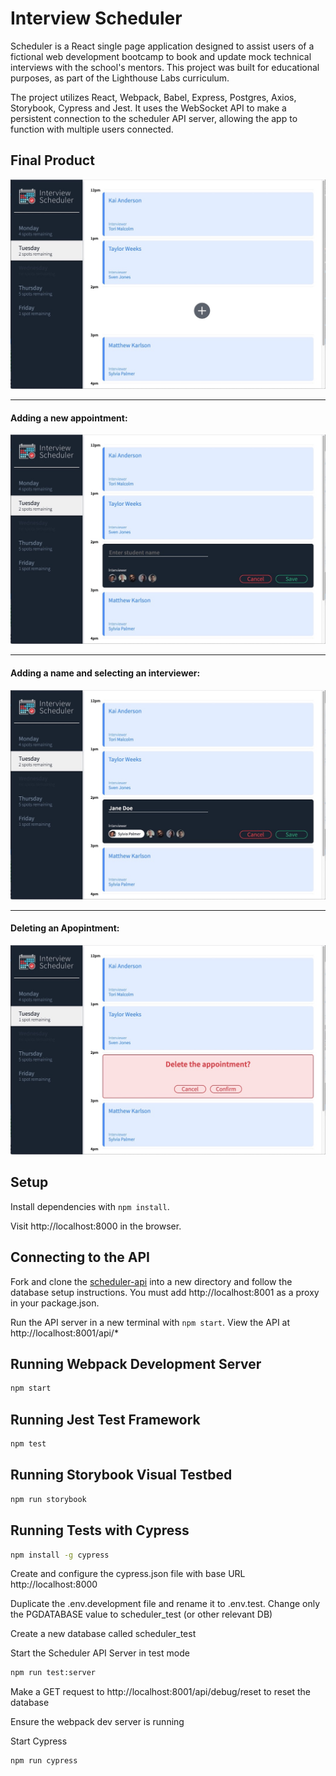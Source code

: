 # Interview Scheduler

Scheduler is a React single page application designed to assist users of a fictional web development bootcamp to book and update mock technical interviews with the school's mentors. This project was built for educational purposes, as part of the Lighthouse Labs curriculum.

The project utilizes React, Webpack, Babel, Express, Postgres, Axios, Storybook, Cypress and Jest. It uses the WebSocket API to make a persistent connection to the scheduler API server, allowing the app to function with multiple users connected.

## Final Product

 
!["Homepage"](https://github.com/jilliankmartin/scheduler/blob/master/docs/Homepage.jpeg?raw=true)


*  *  *
#### Adding a new appointment:

!["Adding a new appointment"](https://github.com/jilliankmartin/scheduler/blob/master/docs/Add-new-interview.jpeg?raw=true)


*  *  *
#### Adding a name and selecting an interviewer:

!["Adding a name and selecting an interviewer"](https://github.com/jilliankmartin/scheduler/blob/master/docs/Add-new-name.jpeg?raw=true)


*  *  *
#### Deleting an Apopintment:

![Deleting an appointment](https://github.com/jilliankmartin/scheduler/blob/master/docs/Delete.jpeg?raw=true)

## Setup

Install dependencies with `npm install`.

Visit http://localhost:8000 in the browser.

## Connecting to the API

Fork and clone the [scheduler-api](https://github.com/lighthouse-labs/scheduler-api) into a new directory and follow the database setup instructions. You must add http://localhost:8001 as a proxy in your package.json.

Run the API server in a new terminal with `npm start`. View the API at http://localhost:8001/api/*

## Running Webpack Development Server

```sh
npm start
```

## Running Jest Test Framework

```sh
npm test
```

## Running Storybook Visual Testbed

```sh
npm run storybook
```

## Running Tests with Cypress

```sh
npm install -g cypress
```
Create and configure the cypress.json file with base URL http://localhost:8000

Duplicate the .env.development file and rename it to .env.test. Change only the PGDATABASE value to scheduler_test (or other relevant DB)

Create a new database called scheduler_test

Start the Scheduler API Server in test mode

```sh
npm run test:server
```
Make a GET request to http://localhost:8001/api/debug/reset to reset the database

Ensure the webpack dev server is running

Start Cypress

```sh
npm run cypress
```